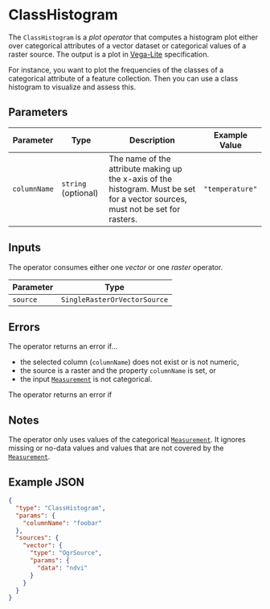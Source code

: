 # ClassHistogram

The `ClassHistogram` is a _plot operator_ that computes a histogram plot either over categorical attributes of a vector dataset or categorical values of a raster source.
The output is a plot in [Vega-Lite](https://vega.github.io/vega-lite/) specification.

For instance, you want to plot the frequencies of the classes of a categorical attribute of a feature collection.
Then you can use a class histogram to visualize and assess this.

## Parameters

| Parameter    | Type                | Description                                                                                                                     | Example Value   |
| ------------ | ------------------- | ------------------------------------------------------------------------------------------------------------------------------- | --------------- |
| `columnName` | `string` (optional) | The name of the attribute making up the x-axis of the histogram. Must be set for a vector sources, must not be set for rasters. | `"temperature"` |

## Inputs

The operator consumes either one _vector_ or one _raster_ operator.

| Parameter | Type                         |
| --------- | ---------------------------- |
| `source`  | `SingleRasterOrVectorSource` |

## Errors

The operator returns an error if…

- the selected column (`columnName`) does not exist or is not numeric,
- the source is a raster and the property `columnName` is set, or
- the input [`Measurement`](../datatypes/measurement.md) is not categorical.

The operator returns an error if

## Notes

The operator only uses values of the categorical [`Measurement`](../datatypes/measurement.md).
It ignores missing or no-data values and values that are not covered by the [`Measurement`](../datatypes/measurement.md).

## Example JSON

```json
{
  "type": "ClassHistogram",
  "params": {
    "columnName": "foobar"
  },
  "sources": {
    "vector": {
      "type": "OgrSource",
      "params": {
        "data": "ndvi"
      }
    }
  }
}
```

